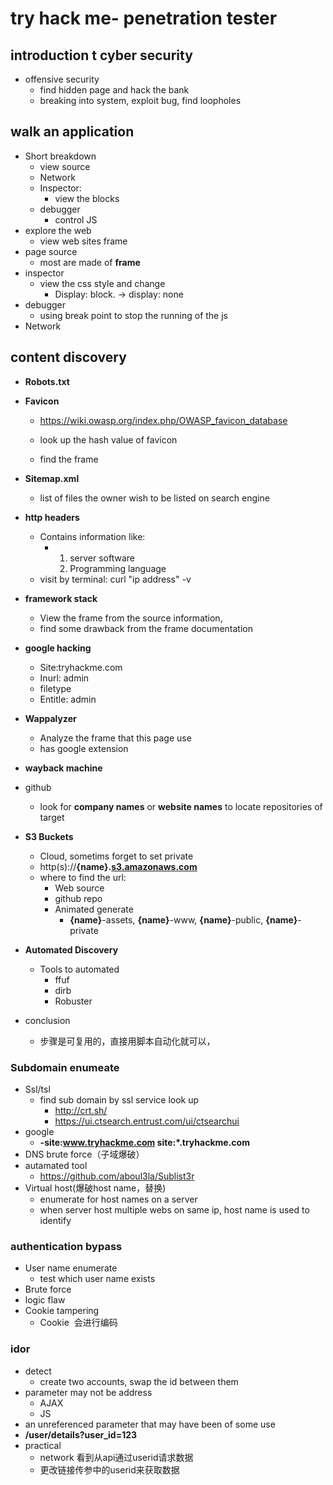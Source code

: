# try hack me- penetration tester



## introduction t cyber security

- offensive security
  - find hidden page and hack the bank
  - breaking into system, exploit bug, find loopholes



## walk an application

- Short breakdown
  - view source
  - Network
  - Inspector: 
    - view the blocks
  - debugger
    - control JS
- explore the web
  - view web sites frame
- page source
  - most are made of **frame**
- inspector
  - view the css style and change
    - Display: block. -> display: none
- debugger
  - using break point to stop the running of the js
- Network

## content discovery

- **Robots.txt**





- **Favicon**

  - https://wiki.owasp.org/index.php/OWASP_favicon_database

  - look up the hash value of favicon

  - find the frame





- **Sitemap.xml**
  - list of files the owner wish to be listed on search engine





- **http headers**
  - Contains information like: 
    - 1. server software
      2. Programming language
  - visit by terminal: curl "ip address" -v



- **framework stack**
  - View the frame from the source information, 
  - find some drawback from the frame documentation

- **google hacking**
  - Site:tryhackme.com
  - Inurl: admin
  - filetype
  - Entitle: admin

- **Wappalyzer**
  - Analyze the frame that this page use
  - has google extension
- **wayback machine**
- github
  -  look for **company names** or **website names** to  locate repositories of target

- **S3 Buckets**
  - Cloud, sometims forget to set private
  - http(s)://**{name}.**[**s3.amazonaws.com**](http://s3.amazonaws.com/)
  - where to find the url:
    - Web source
    - github repo
    - Animated generate
      - **{name}**-assets, **{name}**-www, **{name}**-public, **{name}**-private
- **Automated Discovery**
  - Tools to automated
    - ffuf
    - dirb
    - Robuster
- conclusion
  - 步骤是可复用的，直接用脚本自动化就可以，



### Subdomain enumeate

- Ssl/tsl
  - find sub domain by ssl service look up
    - http://crt.sh/
    - https://ui.ctsearch.entrust.com/ui/ctsearchui
- google
  - **-site:www.tryhackme.com site:\*.tryhackme.com**
- DNS brute force（子域爆破）
- autamated tool
  - https://github.com/aboul3la/Sublist3r
- Virtual host(爆破host name，替换)
  - enumerate for host names on a server
  - when server host multiple webs on same ip, host name is used to identify





### authentication bypass

- User name enumerate
  - test which user name exists
- Brute force
- logic flaw
- Cookie tampering
  - Cookie  会进行编码

### idor

- detect
  - create two accounts, swap the id between them
- parameter may not be address
  - AJAX
  - JS
-  an unreferenced parameter that may have been of some use
  - **/user/details?user_id=123**
- practical
  - network 看到从api通过userid请求数据
  - 更改链接传参中的userid来获取数据